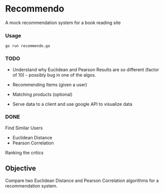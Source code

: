 # Recommendo

A mock recommendation system for a book reading site

### Usage

```go run recommendo.go```

### TODO

- Understand why Euclidean and Pearson Results are so different (factor of 10) - possibly bug in one of the algos.

- Recommending Items (given a user)

- Matching products (optional)

- Serve data to a client and use google API to visualize data

### DONE

Find Similar Users
- Euclidean Distance
- Pearson Correlation

Ranking the critics

## Objective

Compare two Euclidean Distance and Pearson Correlation algorithms for a recommendation system.
